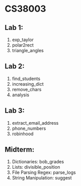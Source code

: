 # CS38003

## Lab 1:
1) exp_taylor
2) polar2rect
3) triangle_angles

## Lab 2:
1) find_students
2) increasing_dict
3) remove_chars
4) analysis

## Lab 3:
1) extract_email_address
2) phone_numbers
3) robinhood

## Midterm:
1) Dictionaries: bob_grades
2) Lists: divisible_position
3) File Parsing Regex: parse_logs
4) String Manipulation: suggest
